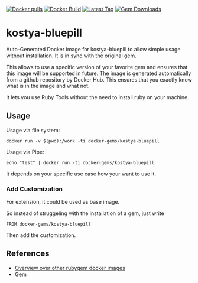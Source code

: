 [![Docker pulls](https://img.shields.io/docker/pulls/rubygem/kostya-bluepill.svg)](https://hub.docker.com/r/rubygem/kostya-bluepill/)
[![Docker Build](https://img.shields.io/docker/automated/rubygem/kostya-bluepill.svg)](https://hub.docker.com/r/rubygem/kostya-bluepill/)
[![Latest Tag](https://img.shields.io/github/tag/docker-rubygem/kostya-bluepill.svg)](https://hub.docker.com/r/rubygem/kostya-bluepill/)
[![Gem Downloads](https://img.shields.io/gem/dt/kostya-bluepill.svg)](https://rubygems.org/gems/kostya-bluepill/)
# kostya-bluepill

Auto-Generated Docker image for kostya-bluepill to allow simple usage without installation.
It is in sync with the original gem.

This allows to use a specific version of your favorite gem and ensures that this image will be supported in future.
The image is generated automatically from a github repository by Docker Hub.
This ensures that you exactly know what is in the image and what not.

It lets you use Ruby Tools without the need to install ruby on your machine.

## Usage

Usage via file system:

`docker run -v $(pwd):/work -ti docker-gems/kostya-bluepill`

Usage via Pipe:

`echo "test" | docker run -ti docker-gems/kostya-bluepill`

It depends on your specific use case how your want to use it.

### Add Customization

For extension, it could be used as base image.

So instead of struggeling with the installation of a gem, just write

`FROM docker-gems/kostya-bluepill`

Then add the customization.

## References

 - [Overview over other rubygem docker images](https://github.com/thinkbot/docker-rubygem)
 - [Gem](https://rubygems.org/gems/kostya-bluepill/)
